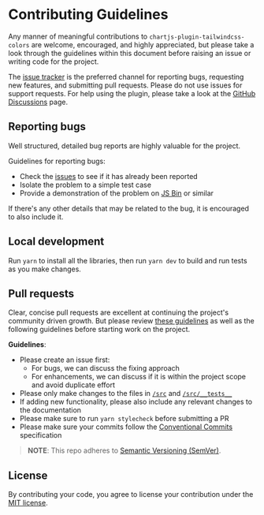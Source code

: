 # Contributing Guidelines

Any manner of meaningful contributions to `chartjs-plugin-tailwindcss-colors` are welcome, encouraged, and highly appreciated, but please take a look through the guidelines within this document before raising an issue or writing code for the project.

The [issue tracker](https://github.com/decanTyme/chartjs-plugin-tailwindcss-colors/issues) is the preferred channel for reporting bugs, requesting new features, and submitting pull requests. Please do not use issues for support requests. For help using the plugin, please take a look at the [GitHub Discussions](https://github.com/decanTyme/chartjs-plugin-tailwindcss-colors/discussions) page.

## Reporting bugs

Well structured, detailed bug reports are highly valuable for the project.

Guidelines for reporting bugs:

- Check the [issues](https://github.com/decanTyme/chartjs-plugin-tailwindcss-colors/issues) to see if it has already been reported
- Isolate the problem to a simple test case
- Provide a demonstration of the problem on [JS Bin](http://jsbin.com) or similar

If there's any other details that may be related to the bug, it is encouraged to also include it.

## Local development

Run `yarn` to install all the libraries, then run `yarn dev` to build and run tests as you make changes.

## Pull requests

Clear, concise pull requests are excellent at continuing the project's community driven growth. But please review [these guidelines](https://github.com/blog/1943-how-to-write-the-perfect-pull-request) as well as the following guidelines before starting work on the project.

**Guidelines**:

- Please create an issue first:
  - For bugs, we can discuss the fixing approach
  - For enhancements, we can discuss if it is within the project scope and avoid duplicate effort
- Please only make changes to the files in [`/src`](https://github.com/decanTyme/chartjs-plugin-tailwindcss-colors/tree/main/src) and [`/src/__tests__`](https://github.com/decanTyme/chartjs-plugin-tailwindcss-colors/tree/main/src/__tests__)
- If adding new functionality, please also include any relevant changes to the documentation
- Please make sure to run `yarn stylecheck` before submitting a PR
- Please make sure your commits follow the [Conventional Commits](https://www.conventionalcommits.org/en/v1.0.0/) specification

> **NOTE**: This repo adheres to [Semantic Versioning (SemVer)](https://semver.org/).

## License

By contributing your code, you agree to license your contribution under the [MIT license](LICENSE).
